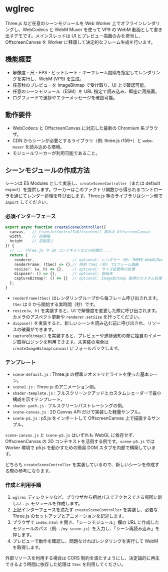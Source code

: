 # wglrec

Three.js など任意のシーンモジュールを Web Worker 上でオフラインレンダリングし、WebCodecs と WebM Muxer を使って VP9 の WebM 動画として書き出すデモです。メインスレッドは UI とプレビュー描画のみを担当し、OffscreenCanvas を Worker に移譲して決定的なフレーム生成を行います。

## 機能概要
- 解像度・尺・FPS・ビットレート・キーフレーム間隔を指定してレンダリングを実行し、WebM (VP9) を生成。
- 任意秒のプレビューを ImageBitmap で受け取り、UI 上で確認可能。
- 任意のシーンモジュール（ESM）を URL 指定で読み込み、即座に再描画。
- ログフィードで進捗やエラーメッセージを確認可能。

## 動作要件
- WebCodecs と OffscreenCanvas に対応した最新の Chromium 系ブラウザ。
- CDN からシーンが必要とするライブラリ（例: three.js r159+）と `webm-muxer` を読み込める環境。
- モジュールワーカーが利用可能であること。

## シーンモジュールの作成方法
シーンは ES Modules として実装し、`createSceneController`（または default export）を提供します。ワーカーはこのファクトリ関数から得られるコントローラを通じてレンダー処理を呼び出します。Three.js 等のライブラリはシーン側で `import` してください。

### 必須インターフェース
```ts
export async function createSceneController({
  canvas,   // transferControlToOffscreen() 済みの OffscreenCanvas
  width,    // 初期幅
  height    // 初期高さ
}) {
  // ... Three.js や 2D コンテキストなどの初期化 ...
  return {
    renderer,                 // optional: レンダラー（例: THREE.WebGLRenderer）
    renderFrame: (tSec) => {},// 時刻 tSec (秒) で1フレーム描画
    resize?: (w, h) => {},    // optional: サイズ変更時の処理
    dispose?: () => {},       // optional: 後始末
    captureBitmap?: () => {}  // optional: ImageBitmap 取得のカスタム処理
  };
}
```

- `renderFrame(tSec)` はレンダリングループから毎フレーム呼び出されます。`tSec` は 0 から開始する実時間（秒）です。
- `resize(w, h)` を実装すると、UI で解像度を変更した際に呼び出されます。カメラのアスペクト更新や `renderer.setSize` を行ってください。
- `dispose()` を実装すると、新しいシーンを読み込む前に呼び出され、リソースの破棄ができます。
- `captureBitmap()` を実装すると、プレビューや進捗通知の際に独自のイメージ取得ロジックを利用できます。未実装の場合は `createImageBitmap(canvas)` にフォールバックします。

### テンプレート
- `scene-default.js` : Three.js の標準ジオメトリとライトを使った基本シーン。
- `scene1.js` : Three.js のアニメーション例。
- `shader-template.js` : フルスクリーンクアッドとカスタムシェーダーで最小構成を示すテンプレート。
- `shader-path.js` : フルスクリーンパストレーシングの例。
- `scene-canvas.js` : 2D Canvas API だけで実装した軽量サンプル。
- `scene-p5.js` : p5.js をインポートして OffscreenCanvas 上で描画するサンプル。

`scene-canvas.js` と `scene-p5.js` はいずれも WebGL に依存せず、OffscreenCanvas の 2D コンテキストを活用する例です。`scene-p5.js` では Worker 環境で p5.js を動かすための簡易 DOM スタブを内部で構築しています。

どちらも `createSceneController` を実装しているので、新しいシーンを作成する際の参考になります。

### 作成と利用手順
1. `wglrec` ディレクトリなど、ブラウザから相対パスでアクセスできる場所に新しい `.js` モジュールを作成します。
2. 上記インターフェースを満たす `createSceneController` を実装し、必要な Three.js のセットアップとアニメーションを記述します。
3. ブラウザで `index.html` を開き、「シーンモジュール」欄の URL に作成したモジュールのパス（例: `./my-scene.js`）を入力し、「シーン再読み込み」を押します。
4. プレビューで動作を確認し、問題なければレンダリングを実行して WebM を取得します。

外部リソースを利用する場合は CORS 制約を満たすようにし、決定論的に再生できるよう時間に依存した処理は `tSec` を利用してください。
